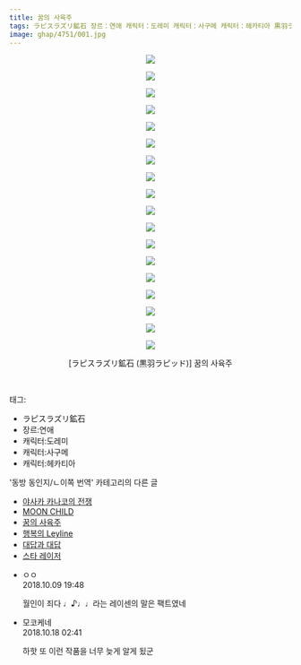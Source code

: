 ```yaml
---
title: 꿈의 사육주
tags: ラピスラズリ鉱石 장르：연애 캐릭터：도레미 캐릭터：사구메 캐릭터：헤카티아 黒羽ラピッド 동방_동인지／ㄴ이쪽_번역
image: ghap/4751/001.jpg
---
```

<div class="article">
<p style="text-align: center; clear: none; float: none;"><img src="{{ site.nasurl }}/ghap/4751/001.jpg"/></p>
<p style="text-align: center; clear: none; float: none;"><img src="{{ site.nasurl }}/ghap/4751/002.jpg"/></p>
<p style="text-align: center; clear: none; float: none;"><img src="{{ site.nasurl }}/ghap/4751/003.jpg"/></p>
<p style="text-align: center; clear: none; float: none;"><img src="{{ site.nasurl }}/ghap/4751/004.jpg"/></p>
<p style="text-align: center; clear: none; float: none;"><img src="{{ site.nasurl }}/ghap/4751/005.jpg"/></p>
<p style="text-align: center; clear: none; float: none;"><img src="{{ site.nasurl }}/ghap/4751/006.jpg"/></p>
<p style="text-align: center; clear: none; float: none;"><img src="{{ site.nasurl }}/ghap/4751/007.jpg"/></p>
<p style="text-align: center; clear: none; float: none;"><img src="{{ site.nasurl }}/ghap/4751/008.jpg"/></p>
<p style="text-align: center; clear: none; float: none;"><img src="{{ site.nasurl }}/ghap/4751/009.jpg"/></p>
<p style="text-align: center; clear: none; float: none;"><img src="{{ site.nasurl }}/ghap/4751/010.jpg"/></p>
<p style="text-align: center; clear: none; float: none;"><img src="{{ site.nasurl }}/ghap/4751/011.jpg"/></p>
<p style="text-align: center; clear: none; float: none;"><img src="{{ site.nasurl }}/ghap/4751/012.jpg"/></p>
<p style="text-align: center; clear: none; float: none;"><img src="{{ site.nasurl }}/ghap/4751/013.jpg"/></p>
<p style="text-align: center; clear: none; float: none;"><img src="{{ site.nasurl }}/ghap/4751/014.jpg"/></p>
<p style="text-align: center; clear: none; float: none;"><img src="{{ site.nasurl }}/ghap/4751/015.jpg"/></p>
<p style="text-align: center; clear: none; float: none;"><img src="{{ site.nasurl }}/ghap/4751/016.jpg"/></p>
<p style="text-align: center; clear: none; float: none;"><img src="{{ site.nasurl }}/ghap/4751/017.jpg"/></p>
<p style="text-align: center; clear: none; float: none;"><img src="{{ site.nasurl }}/ghap/4751/018.jpg"/></p>
<p style="text-align: center; clear: none; float: none;">[ラピスラズリ鉱石 (黒羽ラピッド)] 꿈의 사육주</p>
<p><br/></p>
</div><div class="tagTrail">
<p>태그: </p>
<ul>
<li>ラピスラズリ鉱石</li>
<li>장르:연애</li>
<li>캐릭터:도레미</li>
<li>캐릭터:사구메</li>
<li>캐릭터:헤카티아</li>
</ul>
</div><div class="another">
<p>'동방 동인지/ㄴ이쪽 번역' 카테고리의 다른 글</p>
<ul>
<li><a href="/2018-10-10-ghap_4757">야사카 카나코의 전쟁</a></li>
<li><a href="/2018-10-10-ghap_4755">MOON CHILD</a></li>
<li><a href="/2018-10-09-ghap_4751">꿈의 사육주</a></li>
<li><a href="/2018-10-07-ghap_4743">행복의 Leyline</a></li>
<li><a href="/2018-10-05-ghap_4739">대답과 대답</a></li>
<li><a href="/2018-10-04-ghap_4737">스타 레이저</a></li>
</ul>
</div><div class="cb_module cb_fluid">
<div class="cb_wrt cb_profile">
<div class="comment">
<ul>
<li class="cb_thumb_off" id="comment15350098">
<div class="cb_comment_area">
<div class="cb_info_area">
<div class="cb_section">
<span class="cb_nick_name">ㅇㅇ</span>
</div>
<div class="cb_section">
<span class="cb_date">2018.10.09 19:48 </span>
</div>
</div>
<div class="cb_dsc_comment">
<p class="cb_dsc">
											월인이 죄다 ♩♪♩♩라는 레이센의 말은 팩트였네
										</p>
</div>
</div></li>
<li class="cb_thumb_off" id="comment15357509">
<div class="cb_comment_area">
<div class="cb_info_area">
<div class="cb_section">
<span class="cb_nick_name">모코케네</span>
</div>
<div class="cb_section">
<span class="cb_date">2018.10.18 02:41 </span>
</div>
</div>
<div class="cb_dsc_comment">
<p class="cb_dsc">
											하핫 또 이런 작품을 너무 늦게 알게 됬군
										</p>
</div>
</div></li>
</ul>
</div>
</div><!-- commentList close -->
</div>